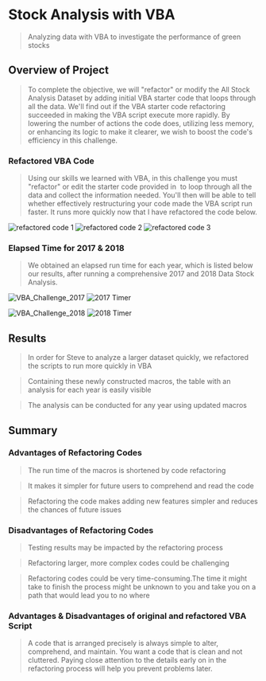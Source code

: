 # Stock Analysis with VBA
>Analyzing data with VBA to investigate the performance of green stocks

## Overview of Project
>To complete the objective, we will "refactor" or modify the All Stock Analysis Dataset by adding initial VBA starter code that loops through all the data. We'll find out if the VBA starter code refactoring succeeded in making the VBA script execute more rapidly. By lowering the number of actions the code does, utilizing less memory, or enhancing its logic to make it clearer, we wish to boost the code's efficiency in this challenge.

### Refactored VBA Code
>Using our skills we learned with VBA, in this challenge you must "refactor" or edit the starter code provided in  to loop through all the data and collect the information needed. 
>You'll then will be able to tell whether effectively restructuring your code made the VBA script run faster. It runs more quickly now that I have refactored the code below.

![refactored code 1](https://user-images.githubusercontent.com/107198518/175452124-f30fc7ed-9754-4e44-bac2-4e0da656c002.png)
![refactored code 2](https://user-images.githubusercontent.com/107198518/175452134-9f786324-6d57-4342-a863-2e2438feba5a.png)
![refactored code 3](https://user-images.githubusercontent.com/107198518/175452173-4470f235-781d-4db6-9013-2a327f18f096.png)

### Elapsed Time for 2017 & 2018
>We obtained an elapsed run time for each year, which is listed below our results, after running a comprehensive 2017 and 2018 Data Stock Analysis.

![VBA_Challenge_2017](https://user-images.githubusercontent.com/107198518/175452334-cb1ce028-6a7f-40fa-8b5f-2e13fcfd5df6.png)
![2017 Timer](https://user-images.githubusercontent.com/107198518/175452349-9b615c4a-5837-4dab-a79f-9dc8f3e9603c.png)

![VBA_Challenge_2018](https://user-images.githubusercontent.com/107198518/175452356-2a133ac8-9c5c-4af7-b4c6-8d5becce78fc.png)
![2018 Timer](https://user-images.githubusercontent.com/107198518/175452366-7ef9a6ea-6a95-4f7b-b7d4-ac979a8f3766.png)

## Results

>In order for Steve to analyze a larger dataset quickly, we refactored the scripts to run more quickly in VBA

>Containing these newly constructed macros, the table with an analysis for each year is easily visible

>The analysis can be conducted for any year using updated macros

## Summary

### Advantages of Refactoring Codes

>The run time of the macros is shortened by code refactoring

>It makes it simpler for future users to comprehend and read the code

>Refactoring the code makes adding new features simpler and reduces the chances of future issues

### Disadvantages of Refactoring Codes

>Testing results may be impacted by the refactoring process

>Refactoring larger, more complex codes could be challenging

>Refactoring codes could be very time-consuming.The time it might take to finish the process might be unknown to you and take you on a path that would lead you to  no where

### Advantages & Disadvantages of original and refactored VBA Script

>A code that is arranged precisely is always simple to alter, comprehend, and maintain. You want a code that is clean and not cluttered. Paying close attention to the details early on in the refactoring process will help you prevent problems later.
